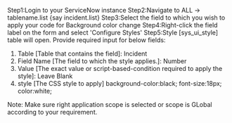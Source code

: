 Step1:Login to your ServiceNow instance
Step2:Navigate to ALL -> tablename.list {say incident.list}
Step3:Select the field to which you wish to apply your code for Background color change
Step4:Right-click the field label on the form and select 'Configure Styles'
Step5:Style [sys_ui_style] table will open. Provide required input for below fields:
 1. Table [Table that contains the field]: Incident
 2. Field Name [The field to which the style applies.]: Number
 3. Value [The exact value or script-based-condition required to apply the style]: Leave Blank
 4. style [The CSS style to apply]
		 background-color:black;
		 font-size:18px;
		 color:white;
		 
Note: Make sure right application scope is selected or scope is GLobal according to your requirement.

